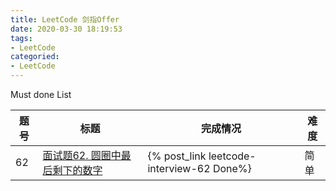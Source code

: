 ```yaml
---
title: LeetCode 剑指Offer
date: 2020-03-30 18:19:53
tags:
- LeetCode
categoried:
- LeetCode
---
```

Must done List

<!--more-->
| 题号 | 标题|完成情况|难度|
|----|----|----  |----|
| 62 |[面试题62. 圆圈中最后剩下的数字](https://leetcode-cn.com/problems/yuan-quan-zhong-zui-hou-sheng-xia-de-shu-zi-lcof/)| {% post_link leetcode-interview-62 Done%} | 简单 |